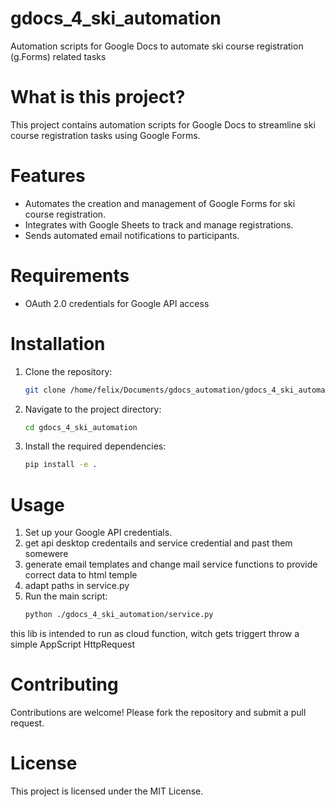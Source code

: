 # gdocs_4_ski_automation
Automation scripts for Google Docs to automate ski course registration (g.Forms) related tasks


# What is this project?

This project contains automation scripts for Google Docs to streamline ski course registration tasks using Google Forms.

# Features

- Automates the creation and management of Google Forms for ski course registration.
- Integrates with Google Sheets to track and manage registrations.
- Sends automated email notifications to participants.

# Requirements

- OAuth 2.0 credentials for Google API access

# Installation

1. Clone the repository:
    ```sh
    git clone /home/felix/Documents/gdocs_automation/gdocs_4_ski_automation
    ```
2. Navigate to the project directory:
    ```sh
    cd gdocs_4_ski_automation
    ```
3. Install the required dependencies:
    ```sh
    pip install -e .
    ```

# Usage

1. Set up your Google API credentials.
2. get api desktop credentails and service credential and past them somewere
3. generate email templates and change mail service functions to provide correct data to html temple
4. adapt paths in service.py
5. Run the main script:
    ```sh
    python ./gdocs_4_ski_automation/service.py   
    ```
this lib is intended to run as cloud function, witch gets triggert throw a simple AppScript HttpRequest

# Contributing

Contributions are welcome! Please fork the repository and submit a pull request.

# License

This project is licensed under the MIT License.